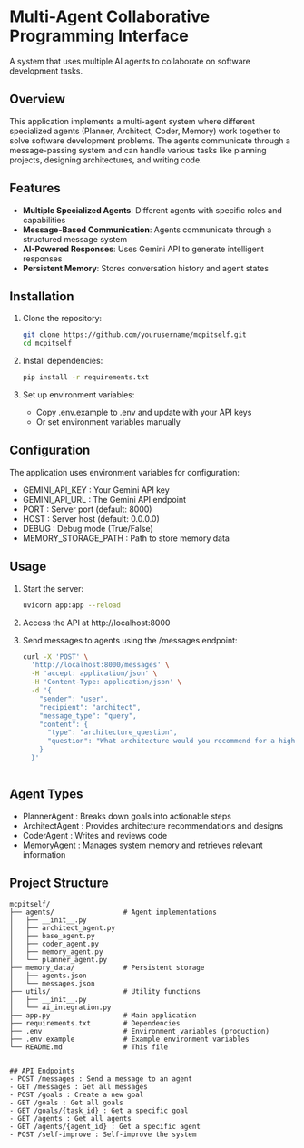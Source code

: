 # Multi-Agent Collaborative Programming Interface

A system that uses multiple AI agents to collaborate on software development tasks.

## Overview

This application implements a multi-agent system where different specialized agents (Planner, Architect, Coder, Memory) work together to solve software development problems. The agents communicate through a message-passing system and can handle various tasks like planning projects, designing architectures, and writing code.

## Features

- **Multiple Specialized Agents**: Different agents with specific roles and capabilities
- **Message-Based Communication**: Agents communicate through a structured message system
- **AI-Powered Responses**: Uses Gemini API to generate intelligent responses
- **Persistent Memory**: Stores conversation history and agent states

## Installation

1. Clone the repository:
   ```bash
   git clone https://github.com/yourusername/mcpitself.git
   cd mcpitself

2. Install dependencies:
   
   ```bash
   pip install -r requirements.txt
    ```
3. Set up environment variables:
   
   - Copy .env.example to .env and update with your API keys
   - Or set environment variables manually


## Configuration
The application uses environment variables for configuration:

- GEMINI_API_KEY : Your Gemini API key
- GEMINI_API_URL : The Gemini API endpoint
- PORT : Server port (default: 8000)
- HOST : Server host (default: 0.0.0.0)
- DEBUG : Debug mode (True/False)
- MEMORY_STORAGE_PATH : Path to store memory data


## Usage
1. Start the server:
   
   ```bash
   uvicorn app:app --reload
    ```
2. Access the API at http://localhost:8000
3. Send messages to agents using the /messages endpoint:
   
   ```bash
   curl -X 'POST' \
     'http://localhost:8000/messages' \
     -H 'accept: application/json' \
     -H 'Content-Type: application/json' \
     -d '{
       "sender": "user",
       "recipient": "architect",
       "message_type": "query",
       "content": {
         "type": "architecture_question",
         "question": "What architecture would you recommend for a high-traffic e-commerce platform?"
       }
     }'
    ```
   ```
## Agent Types
- PlannerAgent : Breaks down goals into actionable steps
- ArchitectAgent : Provides architecture recommendations and designs
- CoderAgent : Writes and reviews code
- MemoryAgent : Manages system memory and retrieves relevant information


## Project Structure
```plaintext
mcpitself/
├── agents/                 # Agent implementations
│   ├── __init__.py
│   ├── architect_agent.py
│   ├── base_agent.py
│   ├── coder_agent.py
│   ├── memory_agent.py
│   └── planner_agent.py
├── memory_data/            # Persistent storage
│   ├── agents.json
│   └── messages.json
├── utils/                  # Utility functions
│   ├── __init__.py
│   └── ai_integration.py
├── app.py                  # Main application
├── requirements.txt        # Dependencies
├── .env                    # Environment variables (production)
├── .env.example            # Example environment variables
└── README.md               # This file
 ```
```

## API Endpoints
- POST /messages : Send a message to an agent
- GET /messages : Get all messages
- POST /goals : Create a new goal
- GET /goals : Get all goals
- GET /goals/{task_id} : Get a specific goal
- GET /agents : Get all agents
- GET /agents/{agent_id} : Get a specific agent
- POST /self-improve : Self-improve the system
